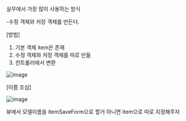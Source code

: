 실무에서 가장 많이 사용하는 방식

-수정 객체와 저장 객체를 만든다.

[방법]

1. 기본 객체 item은 존재
2. 수정 객체와 저장 객체를 따로 만듦
3. 컨트롤러에서 변환

![image](https://user-images.githubusercontent.com/108928206/185025398-537fdab0-b0f4-4f5d-8802-40025ffb6061.png)

[이름 조심]

![image](https://user-images.githubusercontent.com/108928206/185025421-1f60b805-3794-40f2-88db-487f8e779d98.png)

뷰에서 모델이름을 itemSaveForm으로 할거 아니면 item으로 따로 지정해주자

